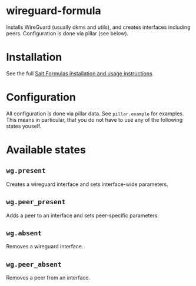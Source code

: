# wireguard-formula

Installs WireGuard (usually dkms and utils), and creates interfaces including
peers. Configuration is done via pillar (see below).

# Installation

See the full [Salt Formulas installation and usage instructions](http://docs.saltstack.com/en/latest/topics/development/conventions/formulas.html).

# Configuration

All configuration is done via pillar data. See `pillar.example` for examples.
This means in particular, that you do not have to use any of the following
states youself.

# Available states

## `wg.present`

Creates a wireguard interface and sets interface-wide parameters.

## `wg.peer_present`

Adds a peer to an interface and sets peer-specific parameters.

## `wg.absent`

Removes a wireguard interface.

## `wg.peer_absent`

Removes a peer from an interface.
